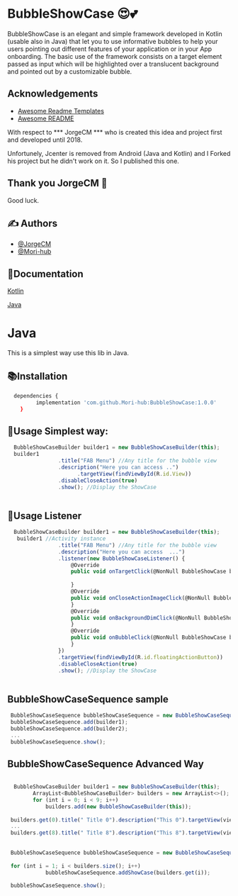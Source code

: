 
# BubbleShowCase 😍💕

BubbleShowCase is an elegant and simple framework developed in Kotlin (usable also in Java) that let you to use informative bubbles to help your users pointing out different features of your application or in your App onboarding. The basic use of the framework consists on a target element passed as input which will be highlighted over a translucent background and pointed out by a customizable bubble.



## Acknowledgements

 - [Awesome Readme Templates](https://github.com/ECLaboratorio/BubbleShowCase-Android)
 - [Awesome README](https://github.com/ECLaboratorio/BubbleShowCase-Android#readme)
 
 With respect to *** JorgeCM ***
 who is created this idea and project first and developed until 2018.

 Unfortunely, Jcenter is removed from Android (Java and Kotlin) and I Forked his project but he didn't work on it. So I published this one.

 ## Thank you JorgeCM 👏

 Good luck.




## ✍️ Authors 

- [@JorgeCM](https://www.github.com/JorgeCM)  
- [@Mori-hub](https://www.github.com/Mori-hub) 



## 📑Documentation

[Kotlin](https://github.com/ECLaboratorio/BubbleShowCase-Android#readme)

[Java](https://github.com/Mori-hub/BubbleShowCase/tree/master#readme)



# Java 

This is a simplest way use this lib in Java.

## 📚Installation


```bash
  dependencies {
	     implementation 'com.github.Mori-hub:BubbleShowCase:1.0.0'
	}
```

## 🧰Usage Simplest way:

```javascript
  BubbleShowCaseBuilder builder1 = new BubbleShowCaseBuilder(this);
  builder1  
                .title("FAB Menu") //Any title for the bubble view
                .description("Here you can access ..")
  				      .targetView(findViewById(R.id.View))
                .disableCloseAction(true)
                .show(); //Display the ShowCase
	        
```
## 🧰Usage Listener

```javascript
  BubbleShowCaseBuilder builder1 = new BubbleShowCaseBuilder(this);
   builder1 //Activity instance
                .title("FAB Menu") //Any title for the bubble view
                .description("Here you can access  ...")
                .listener(new BubbleShowCaseListener() {
                    @Override
                    public void onTargetClick(@NonNull BubbleShowCase bubbleShowCase) {
                       
                    }
                    @Override
                    public void onCloseActionImageClick(@NonNull BubbleShowCase bubbleShowCase) {
                    }
                    @Override
                    public void onBackgroundDimClick(@NonNull BubbleShowCase bubbleShowCase) {
                    }
                    @Override
                    public void onBubbleClick(@NonNull BubbleShowCase bubbleShowCase) {
                    }
                })
                .targetView(findViewById(R.id.floatingActionButton))
                .disableCloseAction(true)
                .show(); //Display the ShowCase
	        
```
## BubbleShowCaseSequence sample
``` javascript
 BubbleShowCaseSequence bubbleShowCaseSequence = new BubbleShowCaseSequence();
 bubbleShowCaseSequence.add(builder1);
 bubbleShowCaseSequence.add(builder2);
 ...
 bubbleShowCaseSequence.show();
 ```
## BubbleShowCaseSequence Advanced Way
``` javascript
 
  BubbleShowCaseBuilder builder1 = new BubbleShowCaseBuilder(this);
        ArrayList<BubbleShowCaseBuilder> builders = new ArrayList<>();
        for (int i = 0; i < 9; i++)
            builders.add(new BubbleShowCaseBuilder(this));
 
 builders.get(0).title(" Title 0").description("This 0").targetView(view0);
 ...
 builders.get(8).title(" Title 8").description("This 8").targetView(view8);
 
 
 BubbleShowCaseSequence bubbleShowCaseSequence = new BubbleShowCaseSequence();
 
 for (int i = 1; i < builders.size(); i++)
            bubbleShowCaseSequence.addShowCase(builders.get(i));
 
 bubbleShowCaseSequence.show();
 ```
